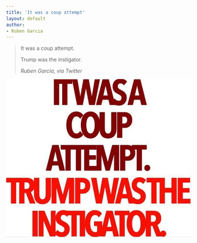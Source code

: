 ```yaml
---
title: 'It was a coup attempt'
layout: default
author:
- Ruben Garcia
---
```


> It was a coup attempt.
>
> Trump was the instigator.
>
> <cite>Ruben Garcia, via Twitter</cite>

![<# alt text #>](/assets/2021-07-15-ruben-garcia.jpg "2021-07-15-ruben-garcia.jpg")
